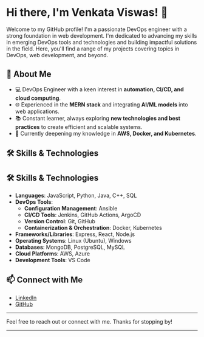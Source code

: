 <!--
**VenkataViswas/VenkataViswas** is a ✨ _special_ ✨ repository because its `README.md` (this file) appears on your GitHub profile.

Here are some ideas to get you started:

- 🔭 I’m currently working on ...
- 🌱 I’m currently learning ...
- 👯 I’m looking to collaborate on ...
- 🤔 I’m looking for help with ...
- 💬 Ask me about ...
- 📫 How to reach me: ...
- 😄 Pronouns: ...
- ⚡ Fun fact: ...
-->

# Hi there, I'm Venkata Viswas! 👋

Welcome to my GitHub profile! I'm a passionate DevOps engineer with a strong foundation in web development. I'm dedicated to advancing my skills in emerging DevOps tools and technologies and building impactful solutions in the field. Here, you'll find a range of my projects covering topics in DevOps, web development, and beyond.

## 🚀 About Me

- 💻 DevOps Engineer with a keen interest in **automation, CI/CD, and cloud computing**.
- 🌐 Experienced in the **MERN stack** and integrating **AI/ML models** into web applications.
- 📚 Constant learner, always exploring **new technologies and best practices** to create efficient and scalable systems.
- 🌱 Currently deepening my knowledge in **AWS, Docker, and Kubernetes**.

## 🛠 **Skills & Technologies**

## 🛠 **Skills & Technologies**

- **Languages**: JavaScript, Python, Java, C++, SQL
- **DevOps Tools**:
  - **Configuration Management**: Ansible
  - **CI/CD Tools**: Jenkins, GitHub Actions, ArgoCD
  - **Version Control**: Git, GitHub
  - **Containerization & Orchestration**: Docker, Kubernetes
- **Frameworks/Libraries**: Express, React, Node.js
- **Operating Systems**: Linux (Ubuntu), Windows
- **Databases**: MongoDB, PostgreSQL, MySQL
- **Cloud Platforms**: AWS, Azure
- **Development Tools**: VS Code




## 📫 Connect with Me

- [LinkedIn](https://www.linkedin.com/in/VenkataViswas)
- [GitHub](https://github.com/VenkataViswas)



---

Feel free to reach out or connect with me. Thanks for stopping by!

---

